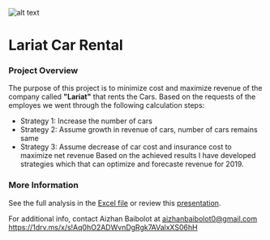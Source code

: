 ![alt text](https://github.com/Aizhanbaibolot/Car_Rental/blob/main/car_1.jpg)
# **Lariat Car Rental**
### Project Overview <p>
The purpose of this  project is to minimize cost and maximize revenue of the company called **"Lariat"** that rents the Cars. Based on the requests of the employes 
we went through the following calculation steps:
* Strategy 1: Increase the number of cars
* Strategy 2: Assume growth in revenue of cars, number of cars remains same
* Strategy 3: Assume decrease of car cost and insurance cost to maximize net revenue
Based on the achieved results I have developed strategies which that can optimize and forecaste revenue for 2019. 

### More Information
See the full analysis in the [Excel file](https://github.com/Aizhanbaibolot/Car_Rental/blob/main/capstone%201.xlsx) or review this [presentation](https://github.com/Aizhanbaibolot/Car_Rental/blob/main/Case%20study_Lariat.pdf).

For additional info, contact Aizhan Baibolot at []()aizhanbaibolot0@gmail.com
https://1drv.ms/x/s!Aq0hO2ADWvnDgRgk7AValxXS06hH
